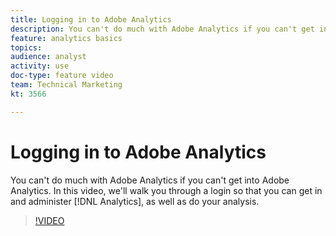```yaml
---
title: Logging in to Adobe Analytics
description: You can't do much with Adobe Analytics if you can't get into Adobe Analytics (hehe, oh really?). In this video, we'll walk you through a login so that you can get in and administer Analytics, as well as do your analysis.
feature: analytics basics
topics: 
audience: analyst
activity: use
doc-type: feature video
team: Technical Marketing
kt: 3566

---
```


# Logging in to Adobe Analytics

You can't do much with Adobe Analytics if you can't get into Adobe Analytics. In this video, we'll walk you through a login so that you can get in and administer [!DNL Analytics], as well as do your analysis.

>[!VIDEO](https://video.tv.adobe.com/v/28771/?quality=12)
